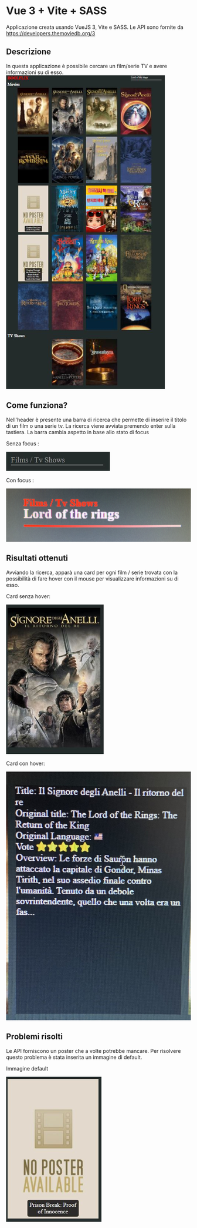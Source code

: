 # Vue 3 + Vite + SASS
Applicazione creata usando VueJS 3, Vite e SASS. Le API sono fornite da https://developers.themoviedb.org/3

## Descrizione
In questa applicazione è possibile cercare un film/serie TV e avere informazioni su di esso.
![overview](./REAME-support/main-img.JPG "Project overview")

## Come funziona?
Nell'header è presente una barra di ricerca che permette di inserire il titolo di un film o una serie tv. La ricerca viene avviata premendo enter sulla tastiera. La barra cambia aspetto in base allo stato di focus

Senza focus : 

![not focus](./REAME-support/search-not-focus.JPG "not focus")

Con focus : 

![focus](./REAME-support/search-focus.jpg "focus")

## Risultati ottenuti
Avviando la ricerca, apparà una card per ogni film / serie trovata con la possibilità di fare hover con il mouse per visualizzare informazioni su di esso.

Card senza hover:

![card](./REAME-support/card-not-hover.JPG "card")

Card con hover:

![card-hover](./REAME-support/card-hover.jpg "card-hover")

## Problemi risolti
Le API forniscono un poster che a volte potrebbe mancare. Per risolvere questo problema è stata inserita un immagine di default.

Immagine default

![card-hover](./REAME-support/no-img.JPG "card-hover")
